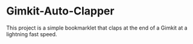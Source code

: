 # Gimkit-Auto-Clapper
This project is a simple bookmarklet that claps at the end of a Gimkit at a lightning fast speed.
